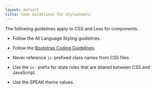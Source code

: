 ```yaml
---
layout: default
title: Code Guidelines for Stylesheets
---
```


The following guidelines apply to CSS and Less for components.

- Follow the All Language Styling guidelines.

- Follow the [Bootstrap Coding Guidelines](https://github.com/mdo/code-guide).

- Never reference `js-`prefixed class names from CSS files.

- Use the `is-` prefix for state rules that are shared between CSS and JavaScript.

- Use the SPEAK theme values.